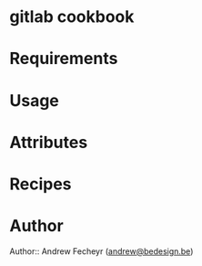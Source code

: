 # gitlab cookbook

# Requirements

# Usage

# Attributes

# Recipes

# Author

Author:: Andrew Fecheyr (<andrew@bedesign.be>)
